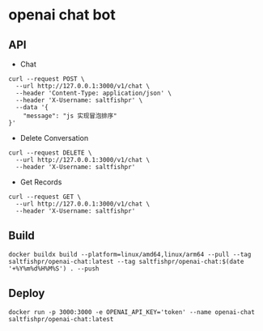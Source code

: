 # openai chat bot

## API

- Chat

```shell
curl --request POST \
  --url http://127.0.0.1:3000/v1/chat \
  --header 'Content-Type: application/json' \
  --header 'X-Username: saltfishpr' \
  --data '{
	"message": "js 实现冒泡排序"
}'
```

- Delete Conversation

```shell
curl --request DELETE \
  --url http://127.0.0.1:3000/v1/chat \
  --header 'X-Username: saltfishpr'
```

- Get Records

```shell
curl --request GET \
  --url http://127.0.0.1:3000/v1/chat \
  --header 'X-Username: saltfishpr'
```

## Build

```shell
docker buildx build --platform=linux/amd64,linux/arm64 --pull --tag saltfishpr/openai-chat:latest --tag saltfishpr/openai-chat:$(date '+%Y%m%d%H%M%S') . --push
```


## Deploy

```shell
docker run -p 3000:3000 -e OPENAI_API_KEY='token' --name openai-chat saltfishpr/openai-chat:latest
```
